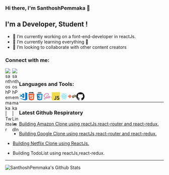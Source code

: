 ### Hi there, I'm SanthoshPemmaka 👋

## I'm a Developer, Student !
- 🔭 I’m currently working on a font-end-developer in reactJs.
- 🌱 I’m currently learning everything 🤣
- 👯 I’m looking to collaborate with other content creators


### Connect with me:
[<img align="left" alt="santhoshPemmaka | Twitter" width="22px" src="https://cdn.jsdelivr.net/npm/simple-icons@v3/icons/twitter.svg" />][twitter]
[<img align="left" alt="santhoshPemmaka | LinkedIn" width="22px" src="https://cdn.jsdelivr.net/npm/simple-icons@v3/icons/linkedin.svg" />][linkedin]


<br />

### Languages and Tools:
<img align="left" alt="Visual Studio Code" width="26px" src="https://raw.githubusercontent.com/github/explore/80688e429a7d4ef2fca1e82350fe8e3517d3494d/topics/visual-studio-code/visual-studio-code.png" />
<img align="left" alt="HTML5" width="26px" src="https://raw.githubusercontent.com/github/explore/80688e429a7d4ef2fca1e82350fe8e3517d3494d/topics/html/html.png" />
<img align="left" alt="CSS3" width="26px" src="https://raw.githubusercontent.com/github/explore/80688e429a7d4ef2fca1e82350fe8e3517d3494d/topics/css/css.png" />
<img align="left" alt="Sass" width="26px" src="https://raw.githubusercontent.com/github/explore/80688e429a7d4ef2fca1e82350fe8e3517d3494d/topics/sass/sass.png" />
<img align="left" alt="JavaScript" width="26px" src="https://raw.githubusercontent.com/github/explore/80688e429a7d4ef2fca1e82350fe8e3517d3494d/topics/javascript/javascript.png" />
<img align="left" alt="React" width="26px" src="https://raw.githubusercontent.com/github/explore/80688e429a7d4ef2fca1e82350fe8e3517d3494d/topics/react/react.png" />
<img align="left" alt="Git" width="26px" src="https://raw.githubusercontent.com/github/explore/80688e429a7d4ef2fca1e82350fe8e3517d3494d/topics/git/git.png" />
<img align="left" alt="GitHub" width="26px" src="https://raw.githubusercontent.com/github/explore/78df643247d429f6cc873026c0622819ad797942/topics/github/github.png" />


<br />

---
###  Latest Github Respiratory
<!-- Github:START -->
- [Building Amazon Clone using reactJs,react-router and react-redux.](https://wqx69.csb.app/)
- [Building Google Clone using reactJs,react-router and react-redux.](https://s6zwx.csb.app/)
- [Building Netflix Clone using ReactJs.](https://5zjte.csb.app/)


- Building TodoList using reactJs,react-redux.
<!-- Github:END -->

---
<img align="left" alt="SanthoshPemmaka's Github Stats" src="https://github-readme-stats.codestackr.vercel.app/api?username=santhoshpemmaka&show_icons=true&hide_border=true" />



[twitter]: https://twitter.com/SanthoshPemmaka
[linkedin]: https://www.linkedin.com/in/santhoshpemmaka-b6573912a/
